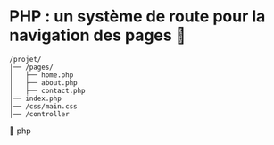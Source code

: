 # PHP : un système de route pour la navigation des pages 🚀
```
/projet/
│── /pages/
│   ├── home.php
│   ├── about.php
│   ├── contact.php
│── index.php
│── /css/main.css
│── /controller

```
:100: php